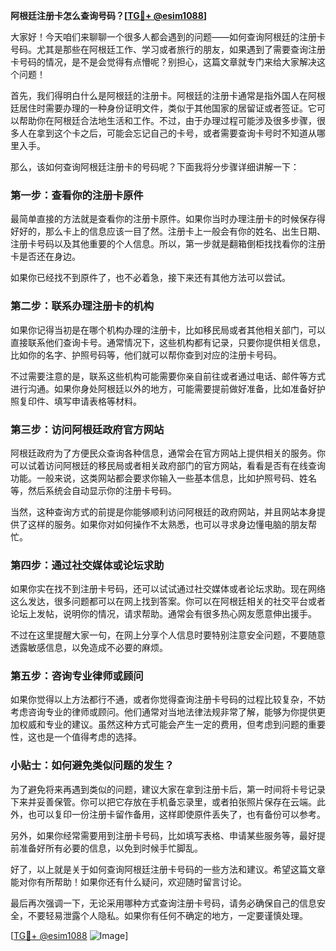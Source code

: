 **阿根廷注册卡怎么查询号码？[[TG💪+ @esim1088](https://t.me/s/esim1088)]**

大家好！今天咱们来聊聊一个很多人都会遇到的问题——如何查询阿根廷的注册卡号码。尤其是那些在阿根廷工作、学习或者旅行的朋友，如果遇到了需要查询注册卡号码的情况，是不是会觉得有点懵呢？别担心，这篇文章就专门来给大家解决这个问题！

首先，我们得明白什么是阿根廷的注册卡。阿根廷的注册卡通常是指外国人在阿根廷居住时需要办理的一种身份证明文件，类似于其他国家的居留证或者签证。它可以帮助你在阿根廷合法地生活和工作。不过，由于办理过程可能涉及很多步骤，很多人在拿到这个卡之后，可能会忘记自己的卡号，或者需要查询卡号时不知道从哪里入手。

那么，该如何查询阿根廷注册卡的号码呢？下面我将分步骤详细讲解一下：

### 第一步：查看你的注册卡原件

最简单直接的方法就是查看你的注册卡原件。如果你当时办理注册卡的时候保存得好好的，那么卡上的信息应该一目了然。注册卡上一般会有你的姓名、出生日期、注册卡号码以及其他重要的个人信息。所以，第一步就是翻箱倒柜找找看你的注册卡是否还在身边。

如果你已经找不到原件了，也不必着急，接下来还有其他方法可以尝试。

### 第二步：联系办理注册卡的机构

如果你记得当初是在哪个机构办理的注册卡，比如移民局或者其他相关部门，可以直接联系他们查询卡号。通常情况下，这些机构都有记录，只要你提供相关信息，比如你的名字、护照号码等，他们就可以帮你查到对应的注册卡号码。

不过需要注意的是，联系这些机构可能需要你亲自前往或者通过电话、邮件等方式进行沟通。如果你身处阿根廷以外的地方，可能需要提前做好准备，比如准备好护照复印件、填写申请表格等材料。

### 第三步：访问阿根廷政府官方网站

阿根廷政府为了方便民众查询各种信息，通常会在官方网站上提供相关的服务。你可以试着访问阿根廷的移民局或者相关政府部门的官方网站，看看是否有在线查询功能。一般来说，这类网站都会要求你输入一些基本信息，比如护照号码、姓名等，然后系统会自动显示你的注册卡号码。

当然，这种查询方式的前提是你能够顺利访问阿根廷的政府网站，并且网站本身提供了这样的服务。如果你对如何操作不太熟悉，也可以寻求身边懂电脑的朋友帮忙。

### 第四步：通过社交媒体或论坛求助

如果你实在找不到注册卡号码，还可以试试通过社交媒体或者论坛求助。现在网络这么发达，很多问题都可以在网上找到答案。你可以在阿根廷相关的社交平台或者论坛上发帖，说明你的情况，请求帮助。通常会有很多热心网友愿意伸出援手。

不过在这里提醒大家一句，在网上分享个人信息时要特别注意安全问题，不要随意透露敏感信息，以免造成不必要的麻烦。

### 第五步：咨询专业律师或顾问

如果你觉得以上方法都行不通，或者你觉得查询注册卡号码的过程比较复杂，不妨考虑咨询专业的律师或顾问。他们通常对当地法律法规非常了解，能够为你提供更加权威和专业的建议。虽然这种方式可能会产生一定的费用，但考虑到问题的重要性，这也是一个值得考虑的选择。

### 小贴士：如何避免类似问题的发生？

为了避免将来再遇到类似的问题，建议大家在拿到注册卡后，第一时间将卡号记录下来并妥善保管。你可以把它存放在手机备忘录里，或者拍张照片保存在云端。此外，也可以复印一份注册卡留作备用，这样即使原件丢失了，也有备份可以参考。

另外，如果你经常需要用到注册卡号码，比如填写表格、申请某些服务等，最好提前准备好所有必要的信息，以免到时候手忙脚乱。

好了，以上就是关于如何查询阿根廷注册卡号码的一些方法和建议。希望这篇文章能对你有所帮助！如果你还有什么疑问，欢迎随时留言讨论。

最后再次强调一下，无论采用哪种方式查询注册卡号码，请务必确保自己的信息安全，不要轻易泄露个人隐私。如果你有任何不确定的地方，一定要谨慎处理。

[[TG💪+ @esim1088](https://t.me/s/esim1088) ![Image](https://i.postimg.cc/4NQfJmqS/Snipaste-2025-05-13-00-14-12.png)]